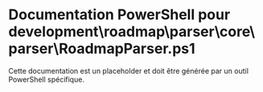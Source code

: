 # Documentation PowerShell pour development\roadmap\parser\core\parser\RoadmapParser.ps1

Cette documentation est un placeholder et doit être générée par un outil PowerShell spécifique.
